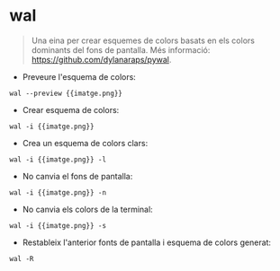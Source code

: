 # wal

> Una eina per crear esquemes de colors basats en els colors dominants del fons de pantalla.
> Més informació: <https://github.com/dylanaraps/pywal>.

- Preveure l'esquema de colors:

`wal --preview {{imatge.png}}`

- Crear esquema de colors:

`wal -i {{imatge.png}}`

- Crea un esquema de colors clars:

`wal -i {{imatge.png}} -l`

- No canvia el fons de pantalla:

`wal -i {{imatge.png}} -n`

- No canvia els colors de la terminal:

`wal -i {{imatge.png}} -s`

- Restableix l'anterior fonts de pantalla i esquema de colors generat:

`wal -R`
